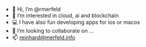 - 👋 Hi, I’m @rmerfeld
- 👀 I’m interested in cloud, ai and blockchain
- 💻 I have also fun developing apps for ios or macos
- 💞️ I’m looking to collaborate on ...
- 📫 reinhard@merfeld.info

<!---
rmerfeld/rmerfeld is a ✨ special ✨ repository because its `README.md` (this file) appears on your GitHub profile.
You can click the Preview link to take a look at your changes.
--->
